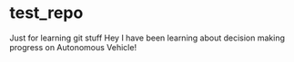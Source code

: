 # test_repo
Just for learning git stuff
Hey I have been learning about decision making progress on Autonomous Vehicle!
